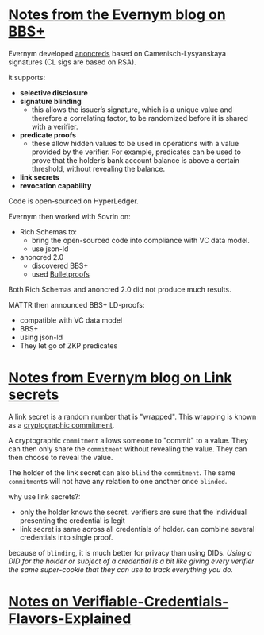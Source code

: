 # [Notes from the Evernym blog on BBS+](https://www.evernym.com/blog/bbs-verifiable-credentials/)

Evernym developed [anoncreds](https://github.com/hyperledger/ursa/blob/main/libursa/docs/anoncreds-design.md) based on Camenisch-Lysyanskaya signatures (CL sigs are based on RSA).

it supports:
- **selective disclosure**
- **signature blinding**
  - this allows the issuer’s signature, which is a unique value and therefore a correlating factor, to be randomized before it is shared with a verifier.
- **predicate proofs**
  - these allow hidden values to be used in operations with a value provided by the verifier. For example, predicates can be used to prove that the holder’s bank account balance is above a certain threshold, without revealing the balance.
- **link secrets**
- **revocation capability**

Code is open-sourced on HyperLedger.

Evernym then worked with Sovrin on:
- Rich Schemas to:
  - bring the open-sourced code into compliance with VC data model.
  - use json-ld
- anoncred 2.0
  - discovered BBS+
  - used [Bulletproofs](https://crypto.stanford.edu/bulletproofs/)

Both Rich Schemas and anoncred 2.0 did not produce much results.

MATTR then announced BBS+ LD-proofs:
- compatible with VC data model
- BBS+
- using json-ld
- They let go of ZKP predicates

# [Notes from Evernym blog on Link secrets](https://www.evernym.com/blog/how-does-a-verifier-know-the-credential-is-yours/)

A link secret is a random number that is "wrapped". This wrapping is known as a [cryptographic commitment](https://en.wikipedia.org/wiki/Commitment_scheme).

A cryptographic `commitment` allows someone to "commit" to a value. They can then only share the `commitment` without revealing the value. They can then choose to reveal the value.

The holder of the link secret can also `blind` the `commitment`. The same `commitment`s will not have any relation to one another once `blinded`.

why use link secrets?:
- only the holder knows the secret. verifiers are sure that the individual presenting the credential is legit
- link secret is same across all credentials of holder. can combine several credentials into single proof.

because of `blinding`, it is much better for privacy than using DIDs. *Using a DID for the holder or subject of a credential is a bit like giving every verifier the same super-cookie that they can use to track everything you do.*

# [Notes on Verifiable-Credentials-Flavors-Explained](https://www.lfph.io/wp-content/uploads/2021/02/Verifiable-Credentials-Flavors-Explained.pdf)
